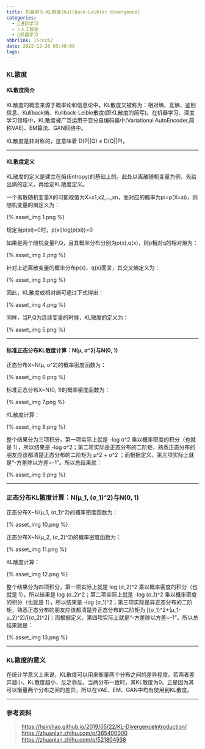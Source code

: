 ```yaml
---
title: 机器学习-KL散度(Kullback-Leibler divergence)
categories:
  - 🌙进阶学习
  - ⭐人工智能
  - 💫机器学习
abbrlink: 15cccb2
date: 2022-12-26 03:49:09
tags:
---
```


### KL散度

#### KL散度简介

KL散度的概念来源于概率论和信息论中。KL散度又被称为：相对熵、互熵、鉴别信息、Kullback熵、Kullback-Leible散度(即KL散度的简写)。在机器学习、深度学习领域中，KL散度被广泛运用于变分自编码器中(Variational AutoEncoder,简称VAE)、EM算法、GAN网络中。

KL散度是非对称的，这意味着 D(P||Q) ≠ D(Q||P)。

<!--more-->

***

#### KL散度定义

KL散度的定义是建立在熵(Entropy)的基础上的。此处以离散随机变量为例，先给出熵的定义，再给定KL散度定义。

一个离散随机变量X的可能取值为X=x1,x2,...,xn，而对应的概率为pi=p(X=xi)，则随机变量的熵定义为：

{% asset_img 1.png %}

规定当p(xi)=0时，p(xi)log(p(xi))=0

如果是两个随机变量P,Q，且其概率分布分别为p(x),q(x)，则p相对q的相对熵为：

{% asset_img 2.png %}

针对上述离散变量的概率分布p(x)、q(x)而言，其交叉熵定义为：

{% asset_img 3.png %}

因此，KL散度或相对熵可通过下式得出：

{% asset_img 4.png %}

同样，当P,Q为连续变量的时候，KL散度的定义为：

{% asset_img 5.png %}

***

#### 标准正态分布KL散度计算：N(μ, σ^2)与N(0, 1)

正态分布X~N(μ, σ^2)的概率密度函数为：

{% asset_img 6.png %}

标准正态分布X~N(0, 1)的概率密度函数为：

{% asset_img 7.png %}

KL散度计算：

{% asset_img 8.png %}

整个结果分为三项积分，第一项实际上就是 -log σ^2 乘以概率密度的积分（也就是 1），所以结果是 -log σ^2；第二项实际是正态分布的二阶矩，熟悉正态分布的朋友应该都清楚正态分布的二阶矩为 μ^2 + σ^2 ；而根据定义，第三项实际上就是“-方差除以方差=-1”。所以总结果就：

{% asset_img 9.png %}

***

### 正态分布KL散度计算：N(μ_1, (σ_1)^2)与N(0, 1)

正态分布X~N(μ_1, (σ_1)^2)的概率密度函数为：

{% asset_img 10.png %}

正态分布X~N(μ_2, (σ_2)^2)的概率密度函数为：

{% asset_img 11.png %}

KL散度计算：

{% asset_img 12.png %}

整个结果分为四项积分，第一项实际上就是 log (σ_2)^2 乘以概率密度的积分（也就是 1），所以结果是 log (σ_2)^2；第二项实际上就是 -log (σ_1)^2 乘以概率密度的积分（也就是 1），所以结果是 -log (σ_1)^2；第三项实际是异正态分布的二阶矩，熟悉正态分布的朋友应该都清楚异正态分布的二阶矩为 [(σ_1)^2+(μ_1-μ_2)^2]/[(σ_2)^2]；而根据定义，第四项实际上就是“-方差除以方差=-1”。所以总结果就是：

{% asset_img 13.png %}

***

### KL散度的意义

在统计学意义上来说，KL散度可以用来衡量两个分布之间的差异程度。若两者差异越小，KL散度越小，反之亦反。当两分布一致时，其KL散度为0。正是因为其可以衡量两个分布之间的差异，所以在VAE、EM、GAN中均有使用到KL散度。

***

### 参考资料

> <https://hsinjhao.github.io/2019/05/22/KL-DivergenceIntroduction/>
> <https://zhuanlan.zhihu.com/p/365400000>
> <https://zhuanlan.zhihu.com/p/521804938>
